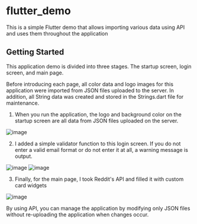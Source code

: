 # flutter_demo

This is a simple Flutter demo that allows importing various data using API and uses them throughout the application

## Getting Started

This application demo is divided into three stages.
The startup screen, login screen, and main page.

Before introducing each page, all color data and logo images for this application were imported from JSON files uploaded to the server. In addition, all String data was created and stored in the Strings.dart file for maintenance.

1. When you run the application, the logo and background color on the startup screen are all data from JSON files uploaded on the server.

![image](https://user-images.githubusercontent.com/50717623/110187233-9d00f300-7de5-11eb-826c-e026aa960596.png)


2. I added a simple validator function to this login screen. If you do not enter a valid email format or do not enter it at all, a warning message is output.

![image](https://user-images.githubusercontent.com/50717623/110187242-a8541e80-7de5-11eb-98d6-5314e06ab865.png)
![image](https://user-images.githubusercontent.com/50717623/110187250-b3a74a00-7de5-11eb-9eeb-5786ba720f42.png)

3. Finally, for the main page, I took Reddit's API and filled it with custom card widgets

![image](https://user-images.githubusercontent.com/50717623/110187278-cfaaeb80-7de5-11eb-95f3-216a8ce5576e.png)

By using API, you can manage the application by modifying only JSON files without re-uploading the application when changes occur.
